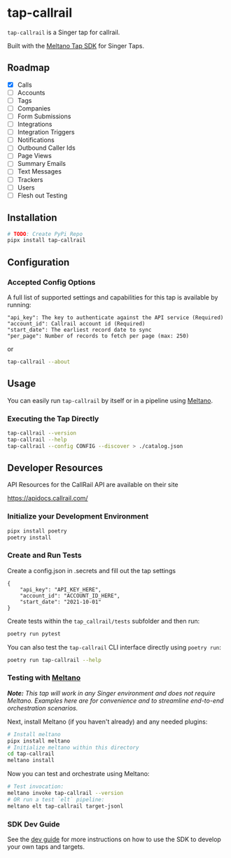 # tap-callrail

`tap-callrail` is a Singer tap for callrail.

Built with the [Meltano Tap SDK](https://sdk.meltano.com) for Singer Taps.

## Roadmap

- [x] Calls
- [ ] Accounts
- [ ] Tags
- [ ] Companies
- [ ] Form Submissions
- [ ] Integrations
- [ ] Integration Triggers
- [ ] Notifications
- [ ] Outbound Caller Ids
- [ ] Page Views
- [ ] Summary Emails
- [ ] Text Messages
- [ ] Trackers
- [ ] Users
- [ ] Flesh out Testing

## Installation

```bash
# TODO: Create PyPi Repo
pipx install tap-callrail
```

## Configuration

### Accepted Config Options

A full list of supported settings and capabilities for this
tap is available by running:

```
"api_key": The key to authenticate against the API service (Required)
"account_id": Callrail account id (Required)
"start_date": The earliest record date to sync
"per_page": Number of records to fetch per page (max: 250)
```
or
```bash
tap-callrail --about
```

## Usage

You can easily run `tap-callrail` by itself or in a pipeline using [Meltano](https://meltano.com/).

### Executing the Tap Directly

```bash
tap-callrail --version
tap-callrail --help
tap-callrail --config CONFIG --discover > ./catalog.json
```

## Developer Resources

API Resources for the CallRail API are available on their site

https://apidocs.callrail.com/


### Initialize your Development Environment

```bash
pipx install poetry
poetry install
```

### Create and Run Tests

Create a config.json in .secrets and fill out the tap settings

```
{
    "api_key": "API_KEY_HERE",
    "account_id": "ACCOUNT_ID_HERE",
    "start_date": "2021-10-01"
}
```

Create tests within the `tap_callrail/tests` subfolder and
  then run:

```bash
poetry run pytest
```

You can also test the `tap-callrail` CLI interface directly using `poetry run`:

```bash
poetry run tap-callrail --help
```

### Testing with [Meltano](https://www.meltano.com)

_**Note:** This tap will work in any Singer environment and does not require Meltano.
Examples here are for convenience and to streamline end-to-end orchestration scenarios._

Next, install Meltano (if you haven't already) and any needed plugins:

```bash
# Install meltano
pipx install meltano
# Initialize meltano within this directory
cd tap-callrail
meltano install
```

Now you can test and orchestrate using Meltano:

```bash
# Test invocation:
meltano invoke tap-callrail --version
# OR run a test `elt` pipeline:
meltano elt tap-callrail target-jsonl
```

### SDK Dev Guide

See the [dev guide](https://sdk.meltano.com/en/latest/dev_guide.html) for more instructions on how to use the SDK to 
develop your own taps and targets.
